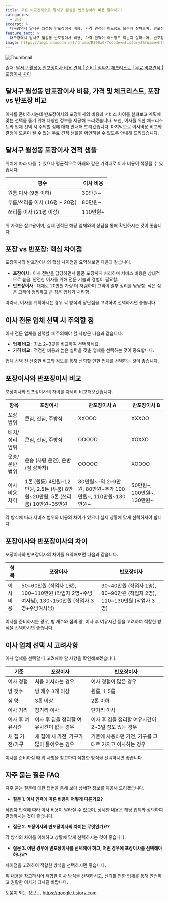 ```yaml
---
title: 무료 비교견적으로 달서구 월성동 반포장이사 비용 절약하기!
categories:
  - 일상
excerpt: >
  대구광역시 달서구 월성동 반포장이사 비용, 가격 견적이 어느정도 되는지 살펴보며, 반포장이사를 준비함에 있어 짐싸기 준비 체크리스트가 무엇인지 보겠습니다. 마지막으로 포장이사와 차이점을 통해 무료 비교견적으로 어떤 것이 더 합리적인 선택인지 공유 드립니다.달서구 월성동 포장이사 견적 샘플 보기 👈 클릭달서구 월성동 포장이사 가격 살펴보기 👈 클릭달서구 월성동 반포장이사 평균 이사 비용평수달서구 월성동 평균 이사 비용원룸 이사9평 이하 (1톤)30만원~투룸/쓰리룸 이사16평 ~ 20평 (2.5톤)80만원~쓰리룸 이사21평 (5톤) ~110만원~우리집 무료 이사견적 받기 👈 클릭포장 vs 반포장: 핵심 차이점이사방식에 따른 서비스 범위와 요금 차이포장이사는 이사 전반을 담당하면서 비용은 50만원부터 시..
feature_text: >
  대구광역시 달서구 월성동 반포장이사 비용, 가격 견적이 어느정도 되는지 살펴보며, 반포장이사를 준비함에 있어 짐싸기 준비 체크리스트가 무엇인지 보겠습니다. 마지막으로 포장이사와 차이점을 통해 무료 비교견적으로 어떤 것이 더 합리적인 선택인지 공유 드립니다.달서구 월성동 포장이사 견적 샘플 보기 👈 클릭달서구 월성동 포장이사 가격 살펴보기 👈 클릭달서구 월성동 반포장이사 평균 이사 비용평수달서구 월성동 평균 이사 비용원룸 이사9평 이하 (1톤)30만원~투룸/쓰리룸 이사16평 ~ 20평 (2.5톤)80만원~쓰리룸 이사21평 (5톤) ~110만원~우리집 무료 이사견적 받기 👈 클릭포장 vs 반포장: 핵심 차이점이사방식에 따른 서비스 범위와 요금 차이포장이사는 이사 전반을 담당하면서 비용은 50만원부터 시..
image: https://img1.daumcdn.net/thumb/R800x0/?scode=mtistory2&fname=https%3A%2F%2Fblog.kakaocdn.net%2Fdn%2FbYILyi%2FbtsHb8icltN%2Frkw8oT00fIdy7wt3KeyTTK%2Fimg.webp
---
```


![Thumbnail](https://img1.daumcdn.net/thumb/R800x0/?scode=mtistory2&fname=https%3A%2F%2Fblog.kakaocdn.net%2Fdn%2FbYILyi%2FbtsHb8icltN%2Frkw8oT00fIdy7wt3KeyTTK%2Fimg.webp)

<p>출처: <a href="https://qoogle.tistory.com/9591" rel="dofollow">달서구 월성동 반포장이사 비용 견적 | 준비 | 짐싸기 체크리스트 | 무료 비교견적 | 포장이사 차이</a> </p>

## 달서구 월성동 반포장이사 비용, 가격 및 체크리스트, 포장 vs 반포장 비교



이사를 준비하시는데 반포장이사와 포장이사의 비용과 서비스 차이를 살펴보고 계획에 맞는 선택을 돕기 위해 다양한 정보를 제공해 드리겠습니다.
또한, 이사를 위한 체크리스트와 업체 선택 시 주의할 점에 대해 안내해 드리겠습니다. 마지막으로 이사비용 비교와 결정에 도움이 될 수 있는
무료 견적 샘플을 확인하실 수 있도록 안내해 드리겠습니다.



## 달서구 월성동 포장이사 견적 샘플

위치에 따라 다를 수 있으나 평균적으로 아래와 같은 가격대로 이사 비용이 책정될 수 있습니다.

**평수** | **이사 비용**  
---|---  
원룸 이사 (9평 이하) | 30만원~  
투룸/쓰리룸 이사 (16평 ~ 20평) | 80만원~  
쓰리룸 이사 (21평 이상) | 110만원~  
  
위 가격은 참고용이며, 실제 견적은 해당 업체와의 상담을 통해 확인하시는 것이 좋습니다.



## 포장 vs 반포장: 핵심 차이점

포장이사와 반포장이사의 핵심 차이점을 요약해보면 다음과 같습니다.

  * **포장이사** : 이사 전반을 담당하면서 물품 포장까지 처리하며 서비스 비용은 상대적으로 높음. 안전한 이사를 위해 전문 기술과 경험이 필요함.
  * **반포장이사** : 대체로 20만원 가량 더 저렴하며 고객이 일부 정리를 담당함. 작은 짐은 고객이 정리하고 큰 짐은 업체가 처리함.

따라서, 이사를 계획하시는 경우 각 방식의 장단점을 고려하여 선택하시면 좋습니다.



## 이사 전문 업체 선택 시 주의할 점

이사 전문 업체를 선택할 때 주의해야 할 사항은 다음과 같습니다.

  * **업체 비교** : 최소 2~3곳을 비교하여 선택하세요.
  * **가격 비교** : 적정한 비용과 높은 실력을 갖춘 업체를 선택하는 것이 중요합니다.

업체 선택 전 신중한 비교와 검토를 통해 신뢰할 만한 업체를 선택하는 것이 좋습니다.



## 포장이사와 반포장이사 비교

포장이사와 반포장이사의 차이를 자세히 비교해보겠습니다.

**항목** | **포장이사** | **반포장이사 A** | **반포장이사 B**  
---|---|---|---  
포장 범위 | 큰짐, 잔짐, 주방짐 | XXOOO | XXXOO  
배치/정리 범위 | 큰짐, 잔짐, 주방짐 | OOOOO | XOXXO  
운송/운반 범위 | 운송 (차량 운전), 운반 (짐 상하차) | OOOOO | XOOOO  
이사비용 차이 | 1톤 (원룸) 4만원~12만원, 2.5톤 (투룸) 8만원~20만원, 5톤 (쓰리룸) 10만원~35만원 | 30만원~+약 2~9만원, 80만원~추가 100만원~, 110만원~130만원~ | 50만원~, 100만원~, 130만원~  
  
각 방식에 따라 서비스 범위와 비용의 차이가 있으니 실제 상황에 맞게 선택하셔야 합니다.



## 포장이사와 반포장이사의 차이

포장이사와 반포장이사의 차이를 요약해보면 다음과 같습니다.

**항목** | **포장이사** | **반포장이사**  
---|---|---  
이사 비용 | 50~60만원 (작업자 1명), 100~110만원 (작업자 2명+주방여사님), 130~150만원 (작업자 3명+주방여사님) | 30~40만원 (작업자 1명), 80~90만원 (작업자 2명), 110~130만원 (작업자 3명)  
  
이사를 준비하시는 경우, 방 개수와 짐의 양, 이사 후 여유시간 등을 고려하여 적합한 방식을 선택하시면 좋습니다.



## 이사 업체 선택 시 고려사항

이사 업체를 선택할 때 고려해야 할 사항을 확인해보겠습니다.

**기준** | **포장이사** | **반포장이사**  
---|---|---  
이사 경험 | 처음 이사하는 경우 | 이사 경험이 많은 경우  
방 갯수 | 방 개수 3개 이상 | 원룸, 1.5룸  
짐 양 | 3톤 이상 | 2톤 이하  
이사 거리 | 장거리 이사 | 단거리 이사  
이사 후 여유시간 | 이사 후 짐을 정리할 여유시간이 없는 경우 | 이사 후 짐을 정리할 여유시간이 2~3일 정도 있는 경우  
새 집 가전/가구 | 새 집에 새 가전, 가구가 많이 들어오는 경우 | 기존에 사용하던 가전, 가구를 그대로 가지고 이사하는 경우  
  
이사를 준비하실 때 위 사항을 참고하여 적합한 방식을 선택하시면 좋습니다.



## 자주 묻는 질문 FAQ

자주 묻는 질문에 대한 답변을 통해 보다 상세한 정보를 제공해 드리겠습니다.

  * **질문 1. 이사 인력에 따른 비용이 어떻게 다른가요?**

작업자 인력에 따라 이사 비용이 달라질 수 있으며, 상세한 내용은 해당 업체와 상의하여 결정하시는 것이 좋습니다.

  * **질문 2. 포장이사와 반포장이사의 차이는 무엇인가요?**

각 방식의 차이를 이해하고 상황에 맞게 선택하시는 것이 좋습니다.

  * **질문 3. 어떤 경우에 반포장이사를 선택해야 하고, 어떤 경우에 포장이사를 선택해야 하나요?**

차이점을 고려하여 적합한 방식을 선택하시면 좋습니다.



위 내용을 참고하시어 적합한 이사 방식을 선택하시고, 신뢰할 만한 업체를 통해 안전하고 원활한 이사가 되시길 바랍니다.





 

도움이 되는 정보는, <a href="https://qoogle.tistory.com" rel="dofollow">https://qoogle.tistory.com</a>


